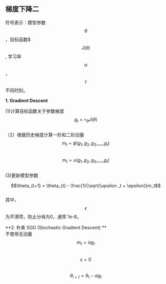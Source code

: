 ## 梯度下降二

符号表示：模型参数 $$\theta$$ ，目标函数$$$J(\theta)$$ , 学习率$$\alpha$$，$$t$$不同时刻。

**1. Gradient Descent**

\(1\)计算目标函数关于参数梯度  
$$g_t = \triangledown  _{\theta}J(\theta)$$  
（2）根据历史梯度计算一阶和二阶动量  
$$m_t = \phi (g_1,g_2,g_3,,,,,,g_t) $$  
$$m_t = \upsilon (g_1,g_2,g_3,,,,,,g_t) $$  
\(3\)更新模型参数

$$\theta_{t+1} = \theta_{t} - \frac{1}{\sqrt{\upsilon _t + \epsilon}}m_t$$  
其中，$$\epsilon$$为平滑项，防止分母为0，通常 1e-8。

**2. 朴素 SGD \(Stochastic Gradient Descent\) **  
不使用无动量  
$$m_t = \alpha g_t$$  
$$\epsilon = 0$$  
$$\theta_{i+1} = \theta_{t} - \alpha g_t$$

